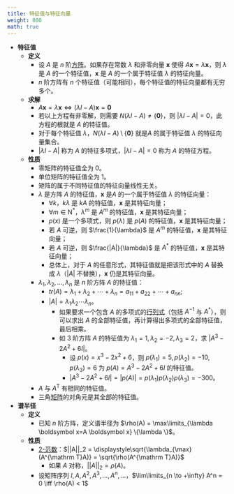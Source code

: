 ```yaml
---
title: 特征值与特征向量
weight: 800
math: true
---
```


- **特征值**
    - **定义**
        - 设 $A$ 是 $n$ 阶[方阵](/docs/mathematics/linear-algebra/matrix#xtm5r3)。如果存在常数 $\lambda$ 和非零向量 $\boldsymbol x$ 使得 $A\boldsymbol x=\lambda\boldsymbol x$，则 $\lambda$ 是 $A$ 的一个特征值，$\boldsymbol x$ 是 $A$ 的一个属于特征值 $\lambda$ 的特征向量。
        - $n$ 阶方阵有 $n$ 个特征值（可能相同），每个特征值的特征向量都有无穷多个。
    - **求解**
        - $A\boldsymbol x=\lambda\boldsymbol x\iff (\lambda I-A)\boldsymbol x=\boldsymbol 0$
        - 若以上方程有非零解，则需要 $N(\lambda I-A)\ne \{\boldsymbol 0\}$，则 $|\lambda I-A|=0$，此方程的根就是 $A$ 的特征值。
        - 对于每个特征值 $\lambda$，$N(\lambda I-A)\setminus\{\boldsymbol 0\}$ 就是$A$ 的属于特征值 $\lambda$ 的特征向量集合。
        - $|\lambda I-A|$ 称为 $A$ 的特征多项式，$|\lambda I-A|=0$ 称为 $A$ 的特征方程。
    - **性质**
        - 零矩阵的特征值全为 $0$。
        - 单位矩阵的特征值全为 $1$。
        - 矩阵的属于不同特征值的特征向量线性无关。
        - $\lambda$ 是方阵 $A$ 的特征值，$\boldsymbol x$ 是$A$ 的一个属于特征值 $\lambda$ 的特征向量：
            - $\forall k$，$k\lambda$ 是 $kA$ 的特征值，$\boldsymbol x$ 是其特征向量；
            - $\forall m\in \mathrm N^*$，$\lambda^m$ 是 $A^m$ 的特征值，$\boldsymbol x$ 是其特征向量；
            - $p(x)$ 是一个多项式，则 $p(\lambda)$ 是 $p(A)$ 的特征值，$\boldsymbol x$ 是其特征向量；
            - 若 $A$ 可逆，则 $\frac{1}{\lambda}$ 是 $A^m$ 的特征值，$\boldsymbol x$ 是其特征向量；
            - 若 $A$ 可逆，则 $\frac{|A|}{\lambda}$ 是 $A^*$ 的特征值，$\boldsymbol x$ 是其特征向量；
            - 总体上，对于 $A$ 的任意形式，其特征值就是把该形式中的 $A$ 替换成 $\lambda$（$|A|$ 不替换），$\boldsymbol x$ 仍是其特征向量。
        - $\lambda_1,\lambda_2,\dots,\lambda_n$ 是 $n$ 阶方阵 $A$ 的特征值：
            - $tr(A)=\lambda_1+\lambda_2+\cdots+\lambda_n=a_{11}+a_{22}+\cdots+a_{nn}$;
            - $|A|=\lambda_1\lambda_2\cdots\lambda_n$。
                - 如果要求一个包含 $A$ 的多项式的[行列式](/docs/mathematics/linear-algebra/determinant)（包括 $A^{-1}$ 与 $A^*$），则可以求出 $A$ 的全部特征值，再计算得出多项式的全部特征值，最后相乘。
                - 如 $3$ 阶方阵 $A$ 的特征值为 $\lambda_1=1,\lambda_2=-2,\lambda_3=2$，求 $|A^3-2A^2+6I|$。
                    - 设 $p(x)=x^3-2x^2+6$，则 $p(\lambda_1)=5,p(\lambda_2)=-10,p(\lambda_3)=6$ 为 $p(A)=A^3-2A^2+6I$ 的特征值。
                    - $|A^3-2A^2+6I|=|p(A)|=p(\lambda_1)p(\lambda_2)p(\lambda_3)=-300$。
        - $A$ 与 $A^{\mathrm T}$ 有相同的特征值。
        - 三角[矩阵](/docs/mathematics/linear-algebra/matrix)的对角元是其全部的特征值。
- **谱半径**
    - **定义**
        - 已知 $n$ 阶方阵，定义谱半径为 $\rho(A) = \max\limits_{\lambda \boldsymbol x=A \boldsymbol x} \{\lambda \}$。
    - **性质**
        - [2-范数](/docs/mathematics/linear-algebra/norm#xuxoty)：$||A||_2 = \displaystyle\sqrt{\lambda_{\max}(A^{\mathrm T}A)} = \sqrt{\rho(A^{\mathrm T}A)}$
            - 如果 $A$ 对称，$||A||_2 = \rho(A)$。
        - 设矩阵序列 $I,A,A^2,A^3,\dots,A^n,\dots$，$\lim\limits_{n \to +\infty} A^n = 0 \iff \rho(A) < 1$

